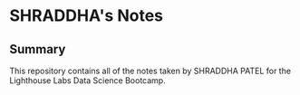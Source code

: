 # SHRADDHA's Notes
## Summary 

This repository contains all of the notes taken by SHRADDHA PATEL for the Lighthouse Labs Data Science Bootcamp.
